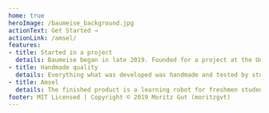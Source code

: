 ```yaml
---
home: true
heroImage: /baumeise_background.jpg
actionText: Get Started →
actionLink: /amsel/
features:
- title: Started in a project
  details: Baumeise began in late 2019. Founded for a project at the University of Media in Stuttgart.
- title: Handmade quality
  details: Everything what was developed was handmade and tested by students.
- title: Amsel 
  details: The finished product is a learning robot for freshmen students called Amsel.
footer: MIT Licensed | Copyright © 2019 Moritz Gut (moritzgvt)
---
```

